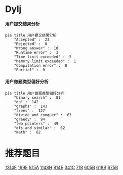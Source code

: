 # Dylj

<!-- tabs:start -->



#### **用户提交结果分析**

```mermaid
pie title 用户提交结果分析
    "Accepted" :  23
    "Rejected" :  0
    "Wrong answer" :  18
    "Runtime error" :  3
    "Time limit exceeded" :  5
    "Memory limit exceeded" :  1
    "Compilation error" :  0
    "Partial" :  0
```

#### **用户做题类型偏好分析**

```mermaid
pie title 用户做题类型偏好分析
    "binary search" :  81
    "dp" :  142
    "graphs" :  143
    "trees" :  127
    "divide and conquer" :  63
    "greedy" :  94
    "two pointers" :  49
    "dfs and similar" :  62
    "math" :  62
```



<!-- tabs:end -->
# 推荐题目
[1314F](https://codeforces.com/contest/1314/problem/F)
[199E](https://codeforces.com/contest/199/problem/E)
[815A](https://codeforces.com/contest/815/problem/A)
[1148H](https://codeforces.com/contest/1148/problem/H)
[814E](https://codeforces.com/contest/814/problem/E)
[341C](https://codeforces.com/contest/341/problem/C)
[71B](https://codeforces.com/contest/71/problem/B)
[605B](https://codeforces.com/contest/605/problem/B)
[618B](https://codeforces.com/contest/618/problem/B)
[675B](https://codeforces.com/contest/675/problem/B)
